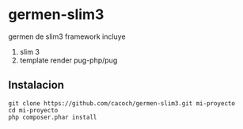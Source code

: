 # germen-slim3
germen de slim3 framework incluye
1. slim 3
2. template render pug-php/pug

## Instalacion
```
git clone https://github.com/cacoch/germen-slim3.git mi-proyecto
cd mi-proyecto
php composer.phar install 
```

